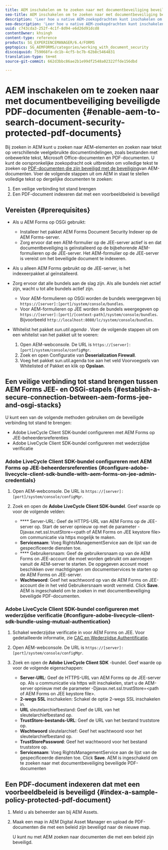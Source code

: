```yaml
---
title: AEM inschakelen om te zoeken naar met documentbeveiliging beveiligde PDF-documenten
seo-title: AEM inschakelen om te zoeken naar met documentbeveiliging beveiligde PDF-documenten
description: 'Leer hoe u native AEM-zoekopdrachten kunt inschakelen om met volledige tekst te zoeken op DRM beveiligde PDF-documenten.  '
seo-description: 'Leer hoe u native AEM-zoekopdrachten kunt inschakelen om met volledige tekst te zoeken op DRM beveiligde PDF-documenten.  '
uuid: c743cda3-252f-4c1f-8d94-e6d26d91dcd8
contentOwner: khsingh
content-type: reference
products: SG_EXPERIENCEMANAGER/6.4/FORMS
geptopics: SG_AEMFORMS/categories/working_with_document_security
discoiquuid: 759068fa-dc1b-4cf5-bc7b-62b8c5464831
translation-type: tm+mt
source-git-commit: 662d3bbc86ae2b1e99df2548a02322ffde156dbd

---
```



# AEM inschakelen om te zoeken naar met documentbeveiliging beveiligde PDF-documenten {#enable-aem-to-search-document-security-protected-pdf-documents}

Bij zoeken in AEM kunt u zoeken naar AEM-elementen en zoeken naar tekst op verschillende veelgebruikte documentindelingen, zoals bestanden met onbewerkte tekst, Microsoft Office-documenten en PDF-documenten. U kunt de oorspronkelijke zoekopdracht ook uitbreiden om volledige tekst te zoeken op [PDF-documenten die zijn beveiligd met de beveiliging](/help/forms/using/admin-help/document-security.md)van AEM-documenten. Voer de volgende stappen uit om AEM in staat te stellen volledige tekst op dergelijke documenten te zoeken:

1. Een veilige verbinding tot stand brengen
1. Een PDF-document indexeren dat met een voorbeeldbeleid is beveiligd

## Vereisten {#prerequisites}

* Als u AEM Forms op OSGi gebruikt:

   * Installeer het pakket [](https://helpx.adobe.com/aem-forms/kb/aem-forms-releases.html) AEM Forms Document Security Indexer op de AEM Forms-server.
   * Zorg ervoor dat een AEM-formulier op de JEE-server actief is en dat documentbeveiliging is geïnstalleerd op de bijbehorende AEM-formulieren op de JEE-server. Het AEM-formulier op de JEE-server is vereist om het beveiligde document te indexeren.

* Als u alleen AEM Forms gebruikt op de JEE-server, is het indexeerpakket al geïnstalleerd.
* Zorg ervoor dat alle bundels aan de slag zijn. Als alle bundels niet actief zijn, wacht u tot alle bundels actief zijn.

   * Voor AEM-formulieren op OSGi worden de bundels weergegeven bij `https://[server]:[port]/system/console/bundles`.
   * Voor AEM-formulieren op JEE worden de bundels weergegeven op `https://[server]:[port]/[context-path]/system/console/bundles`. Bijvoorbeeld `http://localhost:8080/lc/system/console/bundles`.

* Whitelist het pakket *sun.util.agenda* . Voer de volgende stappen uit om een whitelist van het pakket uit te voeren:

   1. Open AEM-webconsole. De URL is `https://[server]:[port]/system/console/configMgr`.
   1. Zoek en open Configuratie van **Deserialization Firewall**.
   1. Voeg het pakket sun.util.agenda toe aan het veld Voorvoegsels van Whitelisted of Pakket en klik op **Opslaan**.

## Een veilige verbinding tot stand brengen tussen AEM Forms JEE- en OSGi-stapels {#establish-a-secure-connection-between-aem-forms-jee-and-osgi-stacks}

U kunt een van de volgende methoden gebruiken om de beveiligde verbinding tot stand te brengen:

* Adobe LiveCycle Client SDK-bundel configureren met AEM Forms op JEE-beheerdersreferenties
* Adobe LiveCycle Client SDK-bundel configureren met wederzijdse verificatie

### Adobe LiveCycle Client SDK-bundel configureren met AEM Forms op JEE-beheerdersreferenties {#configure-adobe-livecycle-client-sdk-bundle-with-aem-forms-on-jee-admin-credentials}

1. Open AEM-webconsole. De URL is `https://[server]:[port]/system/console/configMgr`.
1. Zoek en open de **Adobe LiveCycle Client SDK-bundel**. Geef waarde op voor de volgende velden:

   * **** Server-URL: Geef de HTTPS-URL van AEM Forms op de JEE-server op. Start de server opnieuw op met de parameter -Djavax.net.ssl.trustStore=&lt;path of AEM Forms on JEE keystore file> om communicatie via https mogelijk te maken.
   * **Servicenaam**: Voeg RightsManagementService aan de lijst van de gespecificeerde diensten toe.
   * **** Gebruikersnaam: Geef de gebruikersnaam op van de AEM Forms on JEE-account die moet worden gebruikt om aanroepen vanuit de AEM-server te starten. De opgegeven account moet beschikken over machtigingen om documentservices te starten op de AEM Forms on JEE-server.
   * **Wachtwoord**: Geef het wachtwoord op van de AEM Forms on JEE-account die in het veld Gebruikersnaam wordt vermeld.
   Click **Save**. AEM is ingeschakeld om te zoeken in met documentbeveiliging beveiligde PDF-documenten.

### Adobe LiveCycle Client SDK-bundel configureren met wederzijdse verificatie {#configure-adobe-livecycle-client-sdk-bundle-using-mutual-authentication}

1. Schakel wederzijdse verificatie in voor AEM Forms on JEE. Voor gedetailleerde informatie, zie [CAC en Wederzijdse Authentificatie](https://helpx.adobe.com/livecycle/kb/cac-mutual-authentication.html).
1. Open AEM-webconsole. De URL is `https://[server]:[port]/system/console/configMgr`.
1. Zoek en open de **Adobe LiveCycle Client SDK** -bundel. Geef waarde op voor de volgende eigenschappen:

   * **Server-URL**: Geef de HTTPS-URL van AEM Forms op de JEE-server op. Als u communicatie via https wilt inschakelen, start u de AEM-server opnieuw met de parameter -Djavax.net.ssl.trustStore=&lt;path of AEM Forms on JEE keystore file>.
   * **2-wegs SSL** inschakelen: Schakel de optie 2-wegs SSL inschakelen in.
   * **URL** sleutelarchiefbestand: Geef de URL van het sleutelarchiefbestand op.
   * **TrustStore-bestands-URL**: Geef de URL van het bestand truststore op.
   * **Wachtwoord** sleutelarchief: Geef het wachtwoord voor het sleutelarchiefbestand op.
   * **TrustStorePassword**: Geef het wachtwoord voor het bestand truststore op.
   * **Servicenaam**: Voeg RightsManagementService aan de lijst van de gespecificeerde diensten toe.
   Click **Save**. AEM is ingeschakeld om te zoeken naar met documentbeveiliging beveiligde PDF-documenten

## Een PDF-document indexeren dat met een voorbeeldbeleid is beveiligd {#index-a-sample-policy-protected-pdf-document}

1. Meld u als beheerder aan bij AEM Assets.
1. Maak een map in AEM Digital Asset Manager en upload de PDF-documenten die met een beleid zijn beveiligd naar de nieuwe map.

   U kunt nu met AEM zoeken naar documenten die met een beleid zijn beveiligd.

